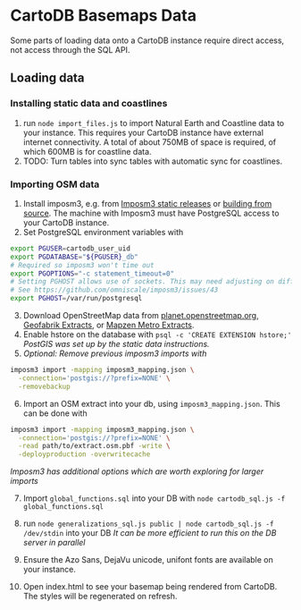 # CartoDB Basemaps Data

Some parts of loading data onto a CartoDB instance require direct access, not access through the SQL API.

## Loading data
### Installing static data and coastlines
1. run `node import_files.js` to import Natural Earth and Coastline data to your instance. This requires your CartoDB instance have external internet connectivity. A total of about 750MB of space is required, of which 600MB is for coastline data.
2. TODO: Turn tables into sync tables with automatic sync for coastlines.

### Importing OSM data
1. Install imposm3, e.g. from [Imposm3 static releases](http://imposm.org/static/rel/) or [building from source](https://github.com/omniscale/imposm3). The machine with Imposm3 must have PostgreSQL access to your CartoDB instance.
2. Set PostgreSQL environment variables with
  ```sh
export PGUSER=cartodb_user_uid
export PGDATABASE="${PGUSER}_db"
# Required so imposm3 won't time out
export PGOPTIONS="-c statement_timeout=0"
# Setting PGHOST allows use of sockets. This may need adjusting on different OSes, or for network connections
# See https://github.com/omniscale/imposm3/issues/43
export PGHOST=/var/run/postgresql
```
3. Download OpenStreetMap data from [planet.openstreetmap.org](http://planet.openstreetmap.org/), [Geofabrik Extracts](http://download.geofabrik.de/), or [Mapzen Metro Extracts](https://mapzen.com/data/metro-extracts).
4. Enable hstore on the database with ``psql -c 'CREATE EXTENSION hstore;'``
  *PostGIS was set up by the static data instructions.*
5. *Optional: Remove previous imposm3 imports with*
  ```sh
  imposm3 import -mapping imposm3_mapping.json \
    -connection='postgis://?prefix=NONE' \
    -removebackup
```
6. Import an OSM extract into your db, using `imposm3_mapping.json`. This can be done with
  ```sh
  imposm3 import -mapping imposm3_mapping.json \
    -connection='postgis://?prefix=NONE' \
    -read path/to/extract.osm.pbf -write \
    -deployproduction -overwritecache
  ```
*Imposm3 has additional options which are worth exploring for larger imports*

7. Import `global_functions.sql` into your DB with `node cartodb_sql.js -f global_functions.sql`
8. run `node generalizations_sql.js public | node cartodb_sql.js -f /dev/stdin` into your DB
  *It can be more efficient to run this on the DB server in parallel*

8. Ensure the Azo Sans, DejaVu unicode, unifont fonts are available on your instance.
9. Open index.html to see your basemap being rendered from CartoDB. The styles will be regenerated on refresh.
